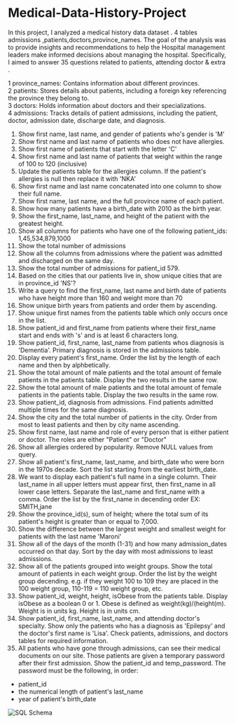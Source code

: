 # Medical-Data-History-Project

In this project, I analyzed a medical history data dataset . 4 tables admissions ,patients,doctors,province_names. The goal of the analysis was to provide insights and recommendations to help the Hospital management leaders make informed decisions about managing the hospital. Specifically, I aimed to answer 35 questions related to patients, attending doctor & extra .

1 province_names: Contains information about different provinces.
<br>
2 patients: Stores details about patients, including a foreign key referencing the province they belong to.
<br>
3 doctors: Holds information about doctors and their specializations.
<br>
4 admissions: Tracks details of patient admissions, including the patient, doctor, admission date, discharge date, and diagnosis.
<br>

1. Show first name, last name, and gender of patients who's gender is 'M'
2. Show first name and last name of patients who does not have allergies.
3. Show first name of patients that start with the letter 'C'
4. Show first name and last name of patients that weight within the range of 100 to 120
(inclusive)
5. Update the patients table for the allergies column. If the patient's allergies is null then
replace it with 'NKA'
6. Show first name and last name concatenated into one column to show their full name.
7. Show first name, last name, and the full province name of each patient.
8. Show how many patients have a birth_date with 2010 as the birth year.
9. Show the first_name, last_name, and height of the patient with the greatest height.
10. Show all columns for patients who have one of the following patient_ids:
1,45,534,879,1000
11. Show the total number of admissions
12. Show all the columns from admissions where the patient was admitted and discharged on
the same day.
13. Show the total number of admissions for patient_id 579.
14. Based on the cities that our patients live in, show unique cities that are in province_id 'NS'?
15. Write a query to find the first_name, last name and birth date of patients who have height
more than 160 and weight more than 70
16. Show unique birth years from patients and order them by ascending.
17. Show unique first names from the patients table which only occurs once in the list.
18. Show patient_id and first_name from patients where their first_name start and ends with
's' and is at least 6 characters long.
19. Show patient_id, first_name, last_name from patients whos diagnosis is 'Dementia'.
Primary diagnosis is stored in the admissions table.
20. Display every patient's first_name. Order the list by the length of each name and then by
alphbetically.
21. Show the total amount of male patients and the total amount of female patients in the
patients table. Display the two results in the same row.
22. Show the total amount of male patients and the total amount of female patients in the
patients table. Display the two results in the same row.
23. Show patient_id, diagnosis from admissions. Find patients admitted multiple times for the
same diagnosis.
24. Show the city and the total number of patients in the city. Order from most to least patients
and then by city name ascending.
25. Show first name, last name and role of every person that is either patient or doctor. The
roles are either "Patient" or "Doctor"
26. Show all allergies ordered by popularity. Remove NULL values from query.
27. Show all patient's first_name, last_name, and birth_date who were born in the 1970s
decade. Sort the list starting from the earliest birth_date.
28. We want to display each patient's full name in a single column. Their last_name in all upper
letters must appear first, then first_name in all lower case letters. Separate the last_name and
first_name with a comma. Order the list by the first_name in decending order EX: SMITH,jane
29. Show the province_id(s), sum of height; where the total sum of its patient's height is greater
than or equal to 7,000.
30. Show the difference between the largest weight and smallest weight for patients with the
last name 'Maroni'
31. Show all of the days of the month (1-31) and how many admission_dates occurred on that
day. Sort by the day with most admissions to least admissions.
32. Show all of the patients grouped into weight groups. Show the total amount of patients in
each weight group. Order the list by the weight group decending. e.g. if they weight 100 to 109
they are placed in the 100 weight group, 110-119 = 110 weight group, etc.
33. Show patient_id, weight, height, isObese from the patients table. Display isObese as a
boolean 0 or 1. Obese is defined as weight(kg)/(height(m). Weight is in units kg. Height is in
units cm.
34. Show patient_id, first_name, last_name, and attending doctor's specialty. Show only the
patients who has a diagnosis as 'Epilepsy' and the doctor's first name is 'Lisa'. Check patients,
admissions, and doctors tables for required information.
35. All patients who have gone through admissions, can see their medical documents on our
site. Those patients are given a temporary password after their first admission. Show the
patient_id and temp_password.
 The password must be the following, in order:
 - patient_id
 - the numerical length of patient's last_name
 - year of patient's birth_date


![SQL Schema](https://github.com/Mustafa2820/Medical-Data-History-Project/assets/146741178/2b03c344-2ac6-4052-8e52-69c3ba35bdf0)
